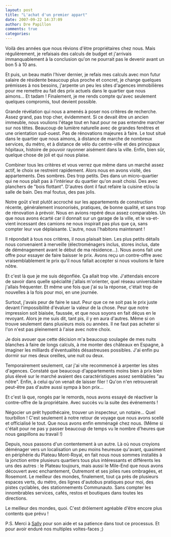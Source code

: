 ```yaml
---
layout: post
title: "L'achat d'un premier appart"
date: 2007-09-22 14:37:09
author: Dre Papillon
comments: true
categories: 
---
```



Voilà des années que nous rêvions d'être propriétaires chez nous. Mais régulièrement, je refaisais des calculs de budget et j'arrivais immanquablement à la conclusion qu'on ne pourrait pas le devenir avant un bon 5 à 10 ans.

Et puis, un beau matin l'hiver dernier, je refais mes calculs avec mon futur salaire de résidente beaucoup plus proche et concret, je change quelques prémisses à nos besoins, j'arpente un peu les sites d'agences immobilières pour me remettre au fait des prix actuels dans le quartier que nous aimons... Et tadam ! Finalement, je me rends compte qu'avec seulement quelques compromis, tout devient possible.

Grande révélation qui nous a amenés à poser nos critères de recherche. Assez grand, pas trop cher, évidemment. Si ce devait être un ancien immeuble, nous voulions l'étage tout en haut pour ne pas entendre marcher sur nos têtes. Beaucoup de lumière naturelle avec de grandes fenêtres et une orientation sud-ouest. Pas de rénovations majeures à faire. Le tout situé dans le quartier que nous aimons, à distance de marche de nombreux services, du métro, et à distance de vélo du centre-ville et des principaux hôpitaux, histoire de pouvoir rayonner aisément dans la ville. Enfin, bien sûr, quelque chose de joli et qui nous plaise.

Combiner tous les critères et vous verrez que même dans un marché assez actif, le choix se restreint rapidement. Alors nous en avons visité, des appartements. Des sombres. Des trop petits. Des dans un micro-quartier qui ne nous plaît pas à l'intérieur du quartier qu'on avait choisi. Des avec planchers de "bois flottant". D'autres dont il faut refaire la cuisine et/ou la salle de bain. Des mal foutus, des pas jolis.

Notre goût s'est plutôt accroché sur les appartements de construction récente, généralement insonorisés, pratiques, de bonne qualité, et sans trop de rénovation à prévoir. Nous en avions repéré deux assez comparables. Un que nous avons écarté car il donnait sur un garage de la ville, et le va-et-vient incessant des camions ne nous inspirait pas plus que ça, sans compter leur vue déplaisante. L'autre, nous l'habitons maintenant !

Il répondait à tous nos critères, il nous plaisait bien. Les plus petits détails nous convenaient à merveille (électroménagers inclus, stores inclus, date de déménagement avant le début de ma résidence...). Nous avons fait une offre pour essayer de faire baisser le prix. Avons reçu un contre-offre avec vraisemblablement le prix qu'il nous fallait accepter si nous voulions le faire nôtre.

Et c'est là que je me suis dégonflée. Ça allait trop vite. J'attendais encore de savoir dans quelle spécialité j'allais m'orienter, quel réseau universitaire j'allais fréquenter. Et même une fois que j'ai su la réponse, c'était trop de nouvelles à la fois pour moi, en une journée.

Surtout, j'avais peur de faire le saut. Peur que ce ne soit pas le prix juste devant l'impossibilité d'évaluer la valeur de la chose. Peur que notre impression soit biaisée, faussée, et que nous soyons en fait déçus en le revoyant. Alors je me suis dit, tant pis, il y en aura d'autres. Même si on trouve seulement dans plusieurs mois ou années. Il ne faut pas acheter si l'on n'est pas pleinement à l'aise avec notre choix.

Je dois avouer que cette décision m'a beaucoup soulagée de mes nuits blanches à faire de longs calculs, à me monter des châteaux en Espagne, à imaginer les milliards d'éventualités désastreuses possibles. J'ai enfin pu dormir sur mes deux oreilles, une nuit ou deux.

Temporairement seulement, car j'ai vite recommencé à arpenter les sites d'agences. Constaté que beaucoup d'appartements moins bien à prix bien plus élevé sur le marché avaient des caractéristiques assez semblables "au nôtre". Enfin, à celui qu'on venait de laisser filer ! Qu'on n'en retrouverait peut-être pas d'autre aussi sympa à bon prix...

Et c'est là que, rongés par le remords, nous avons essayé de réactiver la contre-offre de la propriétaire.  Avec succès vu la suite des événements !

Négocier un prêt hypothécaire, trouver un inspecteur, un notaire... Quel tourbillon ! C'est seulement à notre retour de voyage que nous avons scellé et officialisé le tout. Que nous avons enfin emménagé chez nous. (Même si c'était pour ne pas y passer beaucoup de temps vu le nombre d'heures que nous gaspillons au travail !)

Depuis, nous passons d'un contentement à un autre. Là où nous croyions déménager vers un localisation un peu moins heureuse qu'avant, quasiment en périphérie du Plateau Mont-Royal, en fait nous nous sommes installés à la jonction entre plusieurs quartiers tous plus intéressants et différents les uns des autres : le Plateau toujours, mais aussi le Mile-End que nous avons découvert avec enchantement, Outremont et ses jolies rues ombragées, et Rosemont. Le meilleur des mondes, finalement, tout ça près de plusieurs espaces verts, du métro, des lignes d'autobus pratiques pour moi, des pistes cyclables, des stationnements Communauto. Sans compter les innombrables services, cafés, restos et boutiques dans toutes les directions.

Le meilleur des mondes, quoi. C'est drôlement agréable d'être encore plus contents que prévu !

P.S. Merci à [Sally](http://www.geocities.com/monde-de-sally/2007-09/20-09-2007.html) pour son aide et sa patience dans tout ce processus. Et pour avoir enduré nos multiples voltes-faces ;)